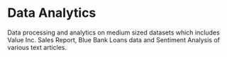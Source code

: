 # Data Analytics
Data processing and analytics on medium sized datasets which includes Value Inc. Sales Report, Blue Bank Loans data and Sentiment Analysis of various text articles.
